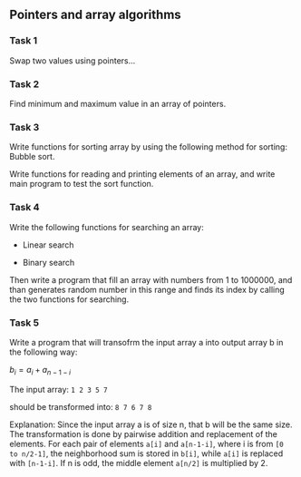 ## Pointers and array algorithms

### Task 1

Swap two values using pointers...

### Task 2

Find minimum and maximum value in an array of pointers.

### Task 3

Write functions for sorting array by using the following method for sorting: Bubble sort.

Write functions for reading and printing elements of an array, and write main program to test the sort function.

### Task 4

Write the following functions for searching an array:

- Linear search

- Binary search

Then write a program that fill an array with numbers from 1 to 1000000, and than generates random number in this range and finds its index by calling the two functions for searching.


### Task 5

Write a program that will transofrm the input array a into output array b in the following way:

$b_i = a_i + a_{n − 1 − i}$

The input array: `1 2 3 5 7`

should be transformed into: `8 7 6 7 8`

Explanation: Since the input array a is of size n, that b will be the same size. The transformation is done by pairwise addition and replacement of the elements. For each pair of elements `a[i]` and `a[n-1-i]`, where i is from `[0 to n/2-1]`, the neighborhood sum is stored in `b[i]`, while `a[i]` is replaced with `[n-1-i]`. If n is odd, the middle element `a[n/2]` is multiplied by 2.